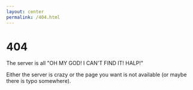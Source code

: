 ```yaml
---
layout: center
permalink: /404.html
---
```


# 404

The server is all "OH MY GOD! I CAN'T FIND IT! HALP!"

Either the server is crazy or the page you want is not available (or maybe there is typo somewhere).